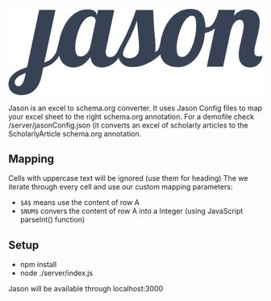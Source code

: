 ![jason logo](https://raw.githubusercontent.com/if-loop/jason/master/public/img/logo_dark.png)

Jason is an excel to schema.org converter. It uses Jason Config files to map your excel sheet to the right schema.org annotation. For a demofile check /server/jasonConfig.json (it converts an excel of scholarly articles to the ScholarlyArticle schema.org annotation. 

## Mapping
Cells with uppercase text will be ignored (use them for heading)
The we iterate through every cell and use our custom mapping parameters:
- `$A$` means use the content of row A 
- `$NUM$` convers the content of row A into a Integer (using JavaScript parseInt() function)


## Setup
- npm install
- node ./server/index.js

Jason will be available through localhost:3000 
